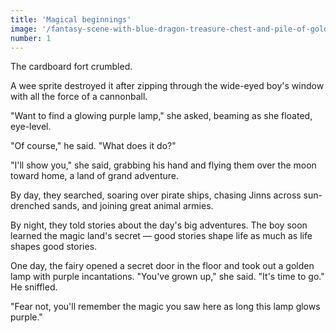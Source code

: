 ```yaml
---
title: 'Magical beginnings'
image: '/fantasy-scene-with-blue-dragon-treasure-chest-and-pile-of-golden-coins-d-illustration-707801968.jpg'
number: 1
---
```


The cardboard fort crumbled.

A wee sprite destroyed it after zipping through the wide-eyed boy's window with all the force of a cannonball. 

"Want to find a glowing purple lamp," she asked, beaming as she floated, eye-level.

"Of course," he said. "What does it do?"

"I'll show you," she said, grabbing his hand and flying them over the moon toward home, a land of grand adventure. 

By day, they searched, soaring over pirate ships, chasing Jinns across sun-drenched sands, and joining great animal armies. 

By night, they told stories about the day's big adventures. The boy soon learned the magic land's secret — good stories shape life as much as life shapes good stories. 

One day, the fairy opened a secret door in the floor and took out a golden lamp with purple incantations. "You've grown up," she said. "It's time to go." He sniffled.

"Fear not, you'll remember the magic you saw here as long this lamp glows purple."